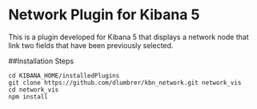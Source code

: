 # Network Plugin for Kibana 5

This is a plugin developed for Kibana 5 that displays a network node that link two fields that have been previously selected.

##Installation Steps

```
cd KIBANA_HOME/installedPlugins
git clone https://github.com/dlumbrer/kbn_network.git network_vis
cd network_vis
npm install
```

